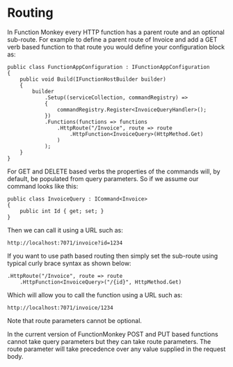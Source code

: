 # Routing

In Function Monkey every HTTP function has a parent route and an optional sub-route. For example to define a parent route of Invoice and add a GET verb based function to that route you would define your configuration block as:

    public class FunctionAppConfiguration : IFunctionAppConfiguration
    {
        public void Build(IFunctionHostBuilder builder)
        {
            builder
                .Setup((serviceCollection, commandRegistry) =>
                {
                    commandRegistry.Register<InvoiceQueryHandler>();
                })
                .Functions(functions => functions
                    .HttpRoute("/Invoice", route => route
                        .HttpFunction<InvoiceQuery>(HttpMethod.Get)
                    )
                );
        }
    }

For GET and DELETE based verbs the properties of the commands will, by default, be populated from query parameters. So if we assume our command looks like this:

    public class InvoiceQuery : ICommand<Invoice>
    {
        public int Id { get; set; }
    }

Then we can call it using a URL such as:

    http://localhost:7071/invoice?id=1234

If you want to use path based routing then simply set the sub-route using typical curly brace syntax as shown below:

    .HttpRoute("/Invoice", route => route
        .HttpFunction<InvoiceQuery>("/{id}", HttpMethod.Get)

Which will allow you to call the function using a URL such as:

    http://localhost:7071/invoice/1234

Note that route parameters cannot be optional.

In the current version of FunctionMonkey POST and PUT based functions cannot take query parameters but they can take route parameters. The route parameter will take precedence over any value supplied in the request body.
